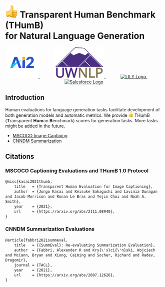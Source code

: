 # <img src="https://github.com/jungokasai/THumB/blob/master/figs/thumb.png" height="40" alt="thumb-up"> Transparent Human Benchmark (THumB)<br/> for Natural Language Generation


<p align="center">
</p>
<p align="center">
<a href="https://allenai.org/">
<img src="https://github.com/jungokasai/THumB/blob/master/figs/ai2_logo.png" height="100" alt="AI2 Logo" style="padding-right:160">
</a>
&nbsp;&nbsp;&nbsp;&nbsp;&nbsp;&nbsp;&nbsp;&nbsp;&nbsp;&nbsp;&nbsp;
<a href="https://www.cs.washington.edu/research/nlp">
<img src="https://github.com/jungokasai/THumB/blob/master/figs/uwnlp_logo.png" height="100" alt="UWNLP Logo">
</a>
&nbsp;&nbsp;&nbsp;&nbsp;&nbsp;&nbsp;&nbsp;&nbsp;&nbsp;&nbsp;&nbsp;
<a href="https://yale-lily.github.io/">
<img src="https://raw.githubusercontent.com/Yale-LILY/SummEval/master/assets/logo-lily.png" height="70" alt="LILY Logo" style="padding-right:160">
</a>
&nbsp;&nbsp;&nbsp;&nbsp;&nbsp;&nbsp;&nbsp;&nbsp;&nbsp;&nbsp;&nbsp;
<a href="https://www.salesforce.com/">
<img src="https://raw.githubusercontent.com/Yale-LILY/SummEval/master/assets/logo-salesforce.svg" height="70" alt="Salesforce Logo">
</a>
</p>

## Introduction
Human evaluations for language generation tasks facilitate development of both generation models and automatic metrics. We provide <img src="https://github.com/jungokasai/THumB/blob/master/figs/thumb.png" height="15" alt="thumb-up"> THumB (**T**ransparent **Hum**an **B**enchmark) scores for generation tasks. More tasks might be added in the future.
- [MSCOCO Image Captioing](https://github.com/jungokasai/THumB/tree/master/mscoco)
- [CNNDM Summarization](https://github.com/jungokasai/THumB/tree/master/cnndm)

## Citations
### MSCOCO Captioning Evaluations and THumB 1.0 Protocol
```
@misc{kasai2021thumb,
    title   = {Transparent Human Evaluation for Image Captioning},
    author  = {Jungo Kasai and Keisuke Sakaguchi and Lavinia Dunagan and Jacob Morrison and Ronan Le Bras and Yejin Choi and Noah A. Smith},
    year    = {2021},
    url     = {https://arxiv.org/abs/2111.08940}, 
}
```
### CNNDM Summarization Evaluations
```
@article{fabbri2021summeval,
    title   = {{SummEval}: Re-evaluating Summarization Evaluation},
    author  = {Fabbri, Alexander R and Kry{\'s}ci{\'n}ski, Wojciech and McCann, Bryan and Xiong, Caiming and Socher, Richard and Radev, Dragomir},
    journal = {TACL},
    year    = {2021},
    url     = {https://arxiv.org/abs/2007.12626},
}
```
